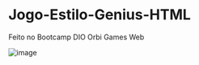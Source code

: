 # Jogo-Estilo-Genius-HTML
Feito no Bootcamp DIO Orbi Games Web


![image](https://user-images.githubusercontent.com/102334852/165637534-33e0f617-4f0c-40c6-bf74-daf3d1ff355b.png)
